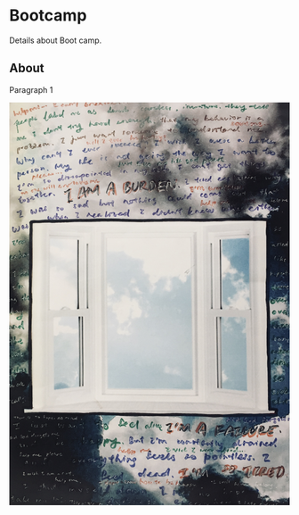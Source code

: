 
# Bootcamp

Details about Boot camp.

## About

Paragraph 1

![My Fight](../images/week1/fight.jpg)

